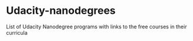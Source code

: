 # Udacity-nanodegrees
 List of Udacity Nanodegree programs with links to the free courses in their curricula
